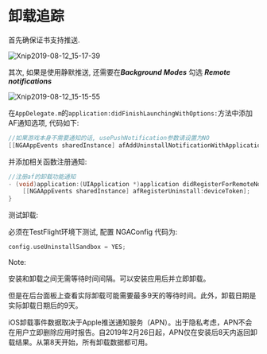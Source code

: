 # 卸载追踪​

首先确保证书支持推送.

![Xnip2019-08-12_15-17-39](/Users/n1/Code/Git/SDKDocument/.gitbook/assets/Xnip2019-08-12_15-17-39.png)



其次, 如果是使用静默推送, 还需要在***Background Modes*** 勾选  ***Remote notifications***

![Xnip2019-08-12_15-15-55](/Users/n1/Code/Git/SDKDocument/.gitbook/assets/Xnip2019-08-12_15-15-55.png)





在`AppDelegate.m`的`application:didFinishLaunchingWithOptions:`方法中添加AF通知选项, 代码如下:

```objectivec
//如果游戏本身不需要通知的话, usePushNotification参数请设置为NO
[[NGAAppEvents sharedInstance] afAddUninstallNotificationWithApplication:application withOptions:launchOptions usePushNotification:YES];
```

并添加相关函数注册通知:

```objectivec
//注册af的卸载功能通知
- (void)application:(UIApplication *)application didRegisterForRemoteNotificationsWithDeviceToken:(NSData *)deviceToken {
    [[NGAAppEvents sharedInstance] afRegisterUninstall:deviceToken];
}
```



测试卸载:

必须在TestFlight环境下测试, 配置 NGAConfig 代码为:

```objectivec
config.useUninstallSandbox = YES;
```





Note:

安装和卸载之间无需等待时间间隔。可以安装应用后并立即卸载。

但是在后台面板上查看实际卸载可能需要最多9天的等待时间。此外，卸载日期是实际卸载日期后的9天。

iOS卸载事件数据取决于Apple推送通知服务（APN）。出于隐私考虑，APN不会在用户立即删除应用时报告。自2019年2月26日起，APN仅在安装后8天内返回卸载结果。从第8天开始，所有卸载数据都可用。